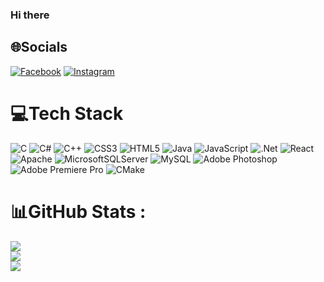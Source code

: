 ### Hi there


## 🌐Socials
[![Facebook](https://img.shields.io/badge/Facebook-%231877F2.svg?logo=Facebook&logoColor=white)](https://facebook.com/justphuonglyyy) [![Instagram](https://img.shields.io/badge/Instagram-%23E4405F.svg?logo=Instagram&logoColor=white)](https://instagram.com/_justphuonglyy) 

# 💻Tech Stack
![C](https://img.shields.io/badge/c-%2300599C.svg?style=flat-square&logo=c&logoColor=white) ![C#](https://img.shields.io/badge/c%23-%23239120.svg?style=flat-square&logo=c-sharp&logoColor=white) ![C++](https://img.shields.io/badge/c++-%2300599C.svg?style=flat-square&logo=c%2B%2B&logoColor=white) ![CSS3](https://img.shields.io/badge/css3-%231572B6.svg?style=flat-square&logo=css3&logoColor=white) ![HTML5](https://img.shields.io/badge/html5-%23E34F26.svg?style=flat-square&logo=html5&logoColor=white) ![Java](https://img.shields.io/badge/java-%23ED8B00.svg?style=flat-square&logo=java&logoColor=white) ![JavaScript](https://img.shields.io/badge/javascript-%23323330.svg?style=flat-square&logo=javascript&logoColor=%23F7DF1E) ![.Net](https://img.shields.io/badge/.NET-5C2D91?style=flat-square&logo=.net&logoColor=white) ![React](https://img.shields.io/badge/react-%2320232a.svg?style=flat-square&logo=react&logoColor=%2361DAFB) ![Apache](https://img.shields.io/badge/apache-%23D42029.svg?style=flat-square&logo=apache&logoColor=white) ![MicrosoftSQLServer](https://img.shields.io/badge/Microsoft%20SQL%20Sever-CC2927?style=flat-square&logo=microsoft%20sql%20server&logoColor=white) ![MySQL](https://img.shields.io/badge/mysql-%2300f.svg?style=flat-square&logo=mysql&logoColor=white) ![Adobe Photoshop](https://img.shields.io/badge/adobephotoshop-%2331A8FF.svg?style=flat-square&logo=adobephotoshop&logoColor=white) ![Adobe Premiere Pro](https://img.shields.io/badge/Adobe%20Premiere%20Pro-9999FF.svg?style=flat-square&logo=Adobe%20Premiere%20Pro&logoColor=white) ![CMake](https://img.shields.io/badge/CMake-%23008FBA.svg?style=flat-square&logo=cmake&logoColor=white)
# 📊GitHub Stats :
![](https://github-readme-stats.vercel.app/api?username=diepanhng0711&theme=radical&hide_border=false&include_all_commits=false&count_private=true)<br/>
![](https://github-readme-streak-stats.herokuapp.com/?user=diepanhng0711&theme=radical&hide_border=false)<br/>
![](https://github-readme-stats.vercel.app/api/top-langs/?username=diepanhng0711&theme=radical&hide_border=false&include_all_commits=false&count_private=true&layout=compact)








